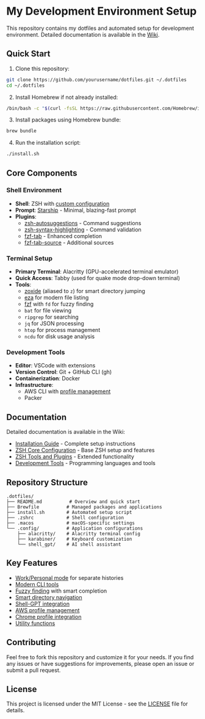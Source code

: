 # My Development Environment Setup

This repository contains my dotfiles and automated setup for development environment. Detailed documentation is available in the [Wiki](wiki/).

## Quick Start

1. Clone this repository:
```bash
git clone https://github.com/yourusername/dotfiles.git ~/.dotfiles
cd ~/.dotfiles
```

2. Install Homebrew if not already installed:
```bash
/bin/bash -c "$(curl -fsSL https://raw.githubusercontent.com/Homebrew/install/HEAD/install.sh)"
```

3. Install packages using Homebrew bundle:
```bash
brew bundle
```

4. Run the installation script:
```bash
./install.sh
```

## Core Components

### Shell Environment
- **Shell**: ZSH with [custom configuration](wiki/ZSH-Core-Configuration.md)
- **Prompt**: [Starship](wiki/ZSH-Tools-and-Plugins.md#shell-prompt) - Minimal, blazing-fast prompt
- **Plugins**: 
  - [zsh-autosuggestions](wiki/ZSH-Tools-and-Plugins.md#zsh-autosuggestions) - Command suggestions
  - [zsh-syntax-highlighting](wiki/ZSH-Tools-and-Plugins.md#zsh-syntax-highlighting) - Command validation
  - [fzf-tab](wiki/ZSH-Tools-and-Plugins.md#fzf-tab) - Enhanced completion
  - [fzf-tab-source](wiki/ZSH-Tools-and-Plugins.md#fzf-tab-source) - Additional sources

### Terminal Setup
- **Primary Terminal**: Alacritty (GPU-accelerated terminal emulator)
- **Quick Access**: Tabby (used for quake mode drop-down terminal)
- **Tools**: 
  - [zoxide](wiki/ZSH-Tools-and-Plugins.md#zoxide-smart-cd) (aliased to `z`) for smart directory jumping
  - [eza](wiki/ZSH-Tools-and-Plugins.md#eza-modern-ls) for modern file listing
  - [fzf](wiki/ZSH-Tools-and-Plugins.md#fuzzy-finding) with `fd` for fuzzy finding
  - `bat` for file viewing
  - `ripgrep` for searching
  - `jq` for JSON processing
  - `htop` for process management
  - `ncdu` for disk usage analysis

### Development Tools
- **Editor**: VSCode with extensions
- **Version Control**: Git + GitHub CLI (gh)
- **Containerization**: Docker
- **Infrastructure**: 
  - AWS CLI with [profile management](wiki/ZSH-Tools-and-Plugins.md#aws-integration)
  - Packer

## Documentation

Detailed documentation is available in the Wiki:

- [Installation Guide](wiki/Installation-Guide.md) - Complete setup instructions
- [ZSH Core Configuration](wiki/ZSH-Core-Configuration.md) - Base ZSH setup and features
- [ZSH Tools and Plugins](wiki/ZSH-Tools-and-Plugins.md) - Extended functionality
- [Development Tools](wiki/Development-Tools.md) - Programming languages and tools

## Repository Structure
```
.dotfiles/
├── README.md          # Overview and quick start
├── Brewfile          # Managed packages and applications
├── install.sh        # Automated setup script
├── .zshrc            # Shell configuration
├── .macos            # macOS-specific settings
└── .config/          # Application configurations
    ├── alacritty/    # Alacritty terminal config
    ├── karabiner/    # Keyboard customization
    └── shell_gpt/    # AI shell assistant
```

## Key Features

- [Work/Personal mode](wiki/ZSH-Core-Configuration.md#workpersonal-mode) for separate histories
- [Modern CLI tools](wiki/ZSH-Tools-and-Plugins.md#modern-cli-tools)
- [Fuzzy finding](wiki/ZSH-Tools-and-Plugins.md#fuzzy-finding) with smart completion
- [Smart directory navigation](wiki/ZSH-Tools-and-Plugins.md#zoxide-smart-cd)
- [Shell-GPT integration](wiki/ZSH-Tools-and-Plugins.md#ai-integration)
- [AWS profile management](wiki/ZSH-Tools-and-Plugins.md#aws-integration)
- [Chrome profile integration](wiki/ZSH-Tools-and-Plugins.md#chrome-profile-integration)
- [Utility functions](wiki/ZSH-Tools-and-Plugins.md#utility-functions)

## Contributing

Feel free to fork this repository and customize it for your needs. If you find any issues or have suggestions for improvements, please open an issue or submit a pull request.

## License

This project is licensed under the MIT License - see the [LICENSE](LICENSE) file for details.
